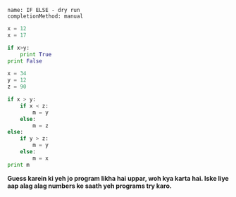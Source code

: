 ```ngMeta
name: IF ELSE - dry run
completionMethod: manual
```

```python
x = 12
x = 17

if x>y:
    print True
print False
```


```python
x = 34
y = 12
z = 90

if x > y:
    if x < z:
        m = y
    else:
        m = z
else: 
    if y > z:
        m = y
    else:
        m = x
print m
```
**Guess karein ki yeh jo program likha hai uppar, woh kya karta hai. Iske liye aap alag alag numbers ke saath yeh programs try karo.**